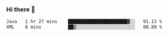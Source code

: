 ### Hi there 👋

<!--START_SECTION:waka-->

```txt
Java   1 hr 27 mins    ██████████████████████▓░░   91.11 %
XML    8 mins          ██▒░░░░░░░░░░░░░░░░░░░░░░   08.89 %
```

<!--END_SECTION:waka-->


<!--
**AnkelMauCastillo/AnkelMauCastillo** is a ✨ _special_ ✨ repository because its `README.md` (this file) appears on your GitHub profile.

Here are some ideas to get you started:

- 🔭 I’m currently working on ...
- 🌱 I’m currently learning ...
- 👯 I’m looking to collaborate on ...
- 🤔 I’m looking for help with ...
- 💬 Ask me about ...
- 📫 How to reach me: ...
- 😄 Pronouns: ...
- ⚡ Fun fact: ...
-->
